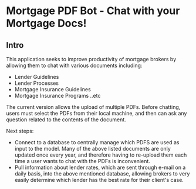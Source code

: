 # Mortgage PDF Bot - Chat with your Mortgage Docs! 

## Intro 

This application seeks to improve productivity of mortgage brokers by allowing them to chat with various documents including: 

- Lender Guidelines
- Lender Processes
- Mortgage Insurance Guidelines
- Mortgage Insurance Programs
..etc 

The current version allows the upload of multiple PDFs. Before chatting, users must select the PDFs from their local machine, and then can ask any question related to the contents of the document.

Next steps: 
- Connect to a database to centrally manage which PDFS are used as input to the model. Many of the above listed documents are only updated once every year, and therefore having to re-upload them each time a user wants to chat with the PDFs is inconvenient.
- Pull information about lender rates, which are sent through e-mail on a daily basis, into the above mentioned database, allowing brokers to very easily determine which lender has the best rate for their client's case.
